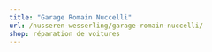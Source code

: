 ```yaml
---
title: "Garage Romain Nuccelli"
url: /husseren-wesserling/garage-romain-nuccelli/
shop: réparation de voitures
---
```

